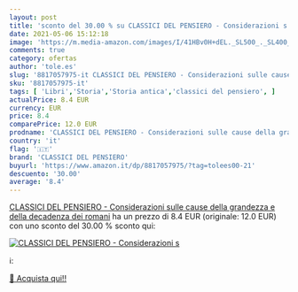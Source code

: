 ```yaml
---
layout: post
title: 'sconto del 30.00 % su CLASSICI DEL PENSIERO - Considerazioni s  '
date: 2021-05-06 15:12:18
image: 'https://m.media-amazon.com/images/I/41HBv0H+dEL._SL500_._SL400_.jpg'
comments: true
category: ofertas
author: 'tole.es'
slug: '8817057975-it CLASSICI DEL PENSIERO - Considerazioni sulle cause della...'
sku: '8817057975-it'
tags: [ 'Libri','Storia','Storia antica','classici del pensiero', ]
actualPrice: 8.4 EUR
currency: EUR
price: 8.4
comparePrice: 12.0 EUR
prodname: 'CLASSICI DEL PENSIERO - Considerazioni sulle cause della grandezza e della decadenza dei romani'
country: 'it'
flag: '🇮🇹'
brand: 'CLASSICI DEL PENSIERO'
buyurl: 'https://www.amazon.it/dp/8817057975/?tag=tolees00-21'
descuento: '30.00'
average: '8.4'
---
```


[CLASSICI DEL PENSIERO - Considerazioni sulle cause della grandezza e della decadenza dei romani](https://www.amazon.it/dp/8817057975/?tag=tolees00-21) ha un prezzo di 8.4 EUR (originale: 12.0 EUR) con uno sconto del 30.00 % sconto qui:

[![CLASSICI DEL PENSIERO - Considerazioni s](https://m.media-amazon.com/images/I/41HBv0H+dEL._SL500_._SL400_.jpg)](https://www.amazon.it/dp/8817057975/?tag=tolees00-21)

ℹ️:


[🛒 Acquista qui!!](https://www.amazon.it/dp/8817057975/?tag=tolees00-21)
